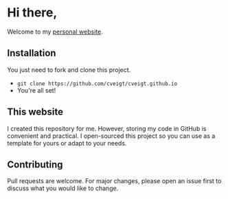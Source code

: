 # Hi there,

Welcome to my [personal website](https://cveigt.github.io/).

## Installation

You just need to fork and clone this project.

- `git clone https://github.com/cveigt/cveigt.github.io`
- You're all set!

## This website
I created this repository for me. However, storing my code in GitHub is convenient and practical. I open-sourced this project so you can use as a template for yours or adapt to your needs.

## Contributing
Pull requests are welcome. For major changes, please open an issue first to discuss what you would like to change.
